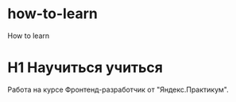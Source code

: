 # how-to-learn
How to learn
# H1 Научиться учиться
Работа на курсе Фронтенд-разработчик от "Яндекс.Практикум".
